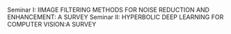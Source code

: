 Seminar I: IIMAGE FILTERING METHODS FOR NOISE REDUCTION AND ENHANCEMENT: A SURVEY
Seminar II: HYPERBOLIC DEEP LEARNING FOR COMPUTER VISION:A SURVEY

